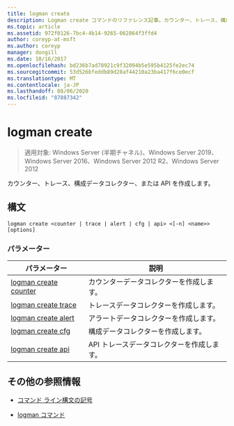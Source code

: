 ```yaml
---
title: logman create
description: Logman create コマンドのリファレンス記事。カウンター、トレース、構成データコレクター、または API を作成します。
ms.topic: article
ms.assetid: 972f0126-7bc4-4b14-9265-062864f3ffd4
author: coreyp-at-msft
ms.author: coreyp
manager: dongill
ms.date: 10/16/2017
ms.openlocfilehash: bd236b7ad78921c9f32094b5e595b4125fe2ec74
ms.sourcegitcommit: 53d526bfeddb89d28af44210a23ba417f6ce0ecf
ms.translationtype: MT
ms.contentlocale: ja-JP
ms.lasthandoff: 08/06/2020
ms.locfileid: "87887342"
---
```

# <a name="logman-create"></a>logman create

> 適用対象: Windows Server (半期チャネル)、Windows Server 2019、Windows Server 2016、Windows Server 2012 R2、Windows Server 2012

カウンター、トレース、構成データコレクター、または API を作成します。

## <a name="syntax"></a>構文

```
logman create <counter | trace | alert | cfg | api> <[-n] <name>> [options]
```

### <a name="parameters"></a>パラメーター

| パラメーター | 説明 |
| --------- | ----------- |
| [logman create counter](logman-create-counter.md) | カウンターデータコレクターを作成します。 |
| [logman create trace](logman-create-trace.md) | トレースデータコレクターを作成します。 |
| [logman create alert](logman-create-alert.md) | アラートデータコレクターを作成します。 |
| [logman create cfg](logman-create-cfg.md) | 構成データコレクターを作成します。 |
| [logman create api](logman-create-api.md) | API トレースデータコレクターを作成します。 |

## <a name="additional-references"></a>その他の参照情報

- [コマンド ライン構文の記号](command-line-syntax-key.md)

- [logman コマンド](logman.md)